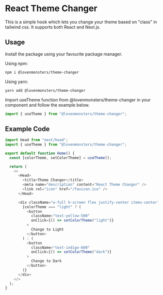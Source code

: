 # React Theme Changer

This is a simple hook which lets you change your theme based on "class" in tailwind css. It supports both React and Next.js.

## Usage

Install the package using your favourite package manager.

Using npm:
```bash
npm i @lovenmonsters/theme-changer
```
Using yarn:
```bash
yarn add @lovenmonsters/theme-changer
```
Import useTheme function from @lovenmonsters/theme-changer in your component and follow the example below.
```js
import { useTheme } from "@lovenmonsters/theme-changer";
```

## Example Code
```js
import Head from "next/head";
import { useTheme } from "@lovenmonsters/theme-changer";

export default function Home() {
  const [colorTheme, setColorTheme] = useTheme();

  return (
    <>
      <Head>
        <title>Theme Changer</title>
        <meta name="description" content="React Theme Changer" />
        <link rel="icon" href="/favicon.ico" />
      </Head>

      <div className="w-full h-screen flex justify-center items-center">
        {colorTheme === "light" ? (
          <button
            className="text-yellow-500"
            onClick={() => setColorTheme("light")}
          >
            Change to Light
          </button>
        ) : (
          <button
            className="text-indigo-600"
            onClick={() => setColorTheme("dark")}
          >
            Change to Dark
          </button>
        )}
      </div>
    </>
  );
}
```
